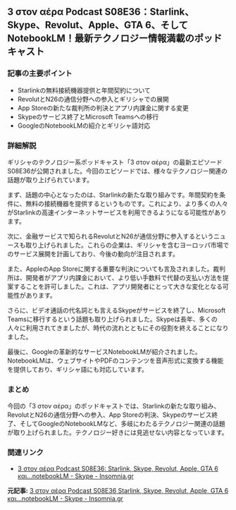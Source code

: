 ## 3 στον αέρα Podcast S08E36：Starlink、Skype、Revolut、Apple、GTA 6、そしてNotebookLM！最新テクノロジー情報満載のポッドキャスト

### 記事の主要ポイント

* Starlinkの無料接続機器提供と年間契約について
* RevolutとN26の通信分野への参入とギリシャでの展開
* App Storeの新たな裁判所の判決とアプリ内課金に関する変更
* Skypeのサービス終了とMicrosoft Teamsへの移行
* GoogleのNotebookLMの紹介とギリシャ語対応

### 詳細解説

ギリシャのテクノロジー系ポッドキャスト「3 στον αέρα」の最新エピソードS08E36が公開されました。今回のエピソードでは、様々なテクノロジー関連の話題が取り上げられています。

まず、話題の中心となったのは、Starlinkの新たな取り組みです。年間契約を条件に、無料の接続機器を提供するというものです。これにより、より多くの人々がStarlinkの高速インターネットサービスを利用できるようになる可能性があります。

次に、金融サービスで知られるRevolutとN26が通信分野に参入するというニュースも取り上げられました。これらの企業は、ギリシャを含むヨーロッパ市場でのサービス展開を計画しており、今後の動向が注目されます。

また、AppleのApp Storeに関する重要な判決についても言及されました。裁判所は、開発者がアプリ内課金において、より低い手数料で代替の支払い方法を提案することを許可しました。これは、アプリ開発者にとって大きな変化となる可能性があります。

さらに、ビデオ通話の代名詞とも言えるSkypeがサービスを終了し、Microsoft Teamsに移行するという話題も取り上げられました。Skypeは長年、多くの人々に利用されてきましたが、時代の流れとともにその役割を終えることになりました。

最後に、Googleの革新的なサービスNotebookLMが紹介されました。NotebookLMは、ウェブサイトやPDFのコンテンツを音声形式に変換する機能を提供しており、ギリシャ語にも対応しています。

### まとめ

今回の「3 στον αέρα」のポッドキャストでは、Starlinkの新たな取り組み、RevolutとN26の通信分野への参入、App Storeの判決、Skypeのサービス終了、そしてGoogleのNotebookLMなど、多岐にわたるテクノロジー関連の話題が取り上げられました。テクノロジー好きには見逃せない内容となっています。

### 関連リンク

* [3 στον αέρα Podcast S08E36: Starlink, Skype, Revolut, Apple, GTA 6 και…notebookLM - Skype - Insomnia.gr](https://www.insomnia.gr/blogs/entry/27849-3-%CF%83%CF%84%CE%BF%CE%BD-%CE%B1%CE%AD%CF%81%CE%B1-podcast-s08e36-starlink-skype-revolut-apple-gta-6-%CE%BA%CE%B1%CE%B9notebooklm/)


**元記事:** [3 στον αέρα Podcast S08E36 Starlink, Skype, Revolut, Apple, GTA 6 και…notebookLM - Skype - Insomnia.gr](https://www.insomnia.gr/articles/internet/skype/3-ston-aera-podcast-s08e36-starlink-skype-revolut-apple-kai-apple-app-store/)